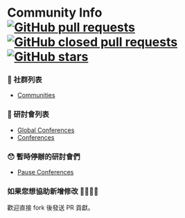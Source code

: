 # Community Info [![GitHub pull requests](https://img.shields.io/github/issues-pr-raw/b2etw/community-info.svg)](https://github.com/b2etw/community-info/pulls?q=is%3Apr+is%3Aopen+) [![GitHub closed pull requests](https://img.shields.io/github/issues-pr-closed-raw/b2etw/community-info.svg)](https://github.com/b2etw/community-info/pulls?q=is%3Apr+is%3Aclosed+) [![GitHub stars](https://img.shields.io/github/stars/b2etw/community-info.svg)](https://github.com/b2etw/community-info/stargazers)

### 🎩 社群列表
* [Communities](./communities.md)

### 🔖 研討會列表
* [Global Conferences](./global-conferences.md)
* [Conferences](./conferences.md)

### 😯 暫時停辦的研討會們
* [Pause Conferences](./pause-conferences.md)

### 如果您想協助新增修改 🙋‍♂️🙋‍♀️
歡迎直接 fork 後發送 PR 貢獻。
